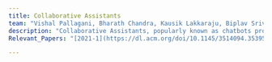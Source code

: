 ```yaml
---
title: Collaborative Assistants
team: "Vishal Pallagani, Bharath Chandra, Kausik Lakkaraju, Biplav Srivastava"  
description: "Collaborative Assistants, popularly known as chatbots provide an easy interface for users to obtain answers for their queries. At AI4Society, we build collaborative assistants for various applications such as information retrieval, answer election based questions, help learn puzzle solving through a series of conversations, and obtain information regarding sensor data - [More Details](https://sites.google.com/site/biplavsrivastava/research-1/dialog)"  
Relevant_Papers: "[2021-1](https://dl.acm.org/doi/10.1145/3514094.3539556)"  

---
```



